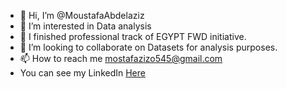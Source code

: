 - 👋 Hi, I’m @MoustafaAbdelaziz
- 👀 I’m interested in Data analysis
- 🌱 I finished professional track of EGYPT FWD initiative. 
- 💞️ I’m looking to collaborate on Datasets for analysis purposes.
- 📫 How to reach me mostafazizo545@gmail.com
- You can see my LinkedIn [Here](https://www.linkedin.com/in/moustafa-abdelaziz/)

<!---
MoustafaAbdelaziz/MoustafaAbdelaziz is a ✨ special ✨ repository because its `README.md` (this file) appears on your GitHub profile.
You can click the Preview link to take a look at your changes.
--->
